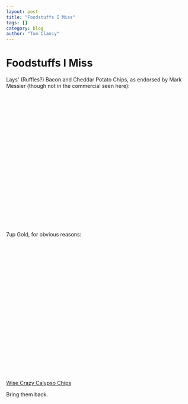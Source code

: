 ```yaml
---
layout: post
title: "Foodstuffs I Miss"
tags: []
category: blog
author: "Tom Clancy"
---
```


# Foodstuffs I Miss

Lays' (Ruffles?) Bacon and Cheddar Potato Chips, as endorsed by Mark Messier (though not in the commercial seen here):

 <object width="425" height="355"><param name="movie" value="http://www.youtube.com/v/USbHd98Gws4&hl=en"></param><param name="wmode" value="transparent"></param><embed src="http://www.youtube.com/v/USbHd98Gws4&hl=en" type="application/x-shockwave-flash" wmode="transparent" width="425" height="355"></embed></object>

7up Gold, for obvious reasons:

 <object width="425" height="355"><param name="movie" value="http://www.youtube.com/v/wwC696SV0Gk&hl=en"></param><param name="wmode" value="transparent"></param><embed src="http://www.youtube.com/v/wwC696SV0Gk&hl=en" type="application/x-shockwave-flash" wmode="transparent" width="425" height="355"></embed></object>

<a href="http://www.taquitos.net/snacks.php?snack_code=2779" onclick="window.open(this.href); return false;">Wise Crazy Calypso Chips</a>

Bring them back.
